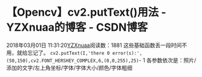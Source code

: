 # 【Opencv】cv2.putText()用法 - YZXnuaa的博客 - CSDN博客
2018年03月01日 11:31:20[YZXnuaa](https://me.csdn.net/YZXnuaa)阅读数：1881
这些基础函数丢一段时间不用，就给忘记了。
`cv2.putText(I,'there 0 error(s):',(50,150),cv2.FONT_HERSHEY_COMPLEX,6,(0,0,255),25)`- 1
各参数依次是：照片/添加的文字/左上角坐标/字体/字体大小/颜色/字体粗细
